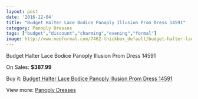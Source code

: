 ```yaml
---
layout: post
date: '2016-12-04'
title: "Budget Halter Lace Bodice Panoply Illusion Prom Dress 14591"
category: Panoply Dresses
tags: ["budget","discount","charming","evening","formal"]
image: http://www.neoformal.com/7462-thickbox_default/budget-halter-lace-bodice-panoply-illusion-prom-dress-14591.jpg
---
```

Budget Halter Lace Bodice Panoply Illusion Prom Dress 14591

On Sales: **$387.99**
<a href="https://www.neoformal.com/en/panoply-dresses/2654-budget-halter-lace-bodice-panoply-illusion-prom-dress-14591.html"><amp-img layout="responsive" width="600" height="600" src="//www.neoformal.com/7462-thickbox_default/budget-halter-lace-bodice-panoply-illusion-prom-dress-14591.jpg" alt="Budget Halter Lace Bodice Panoply Illusion Prom Dress 14591 0" /></a>
<a href="https://www.neoformal.com/en/panoply-dresses/2654-budget-halter-lace-bodice-panoply-illusion-prom-dress-14591.html"><amp-img layout="responsive" width="600" height="600" src="//www.neoformal.com/7463-thickbox_default/budget-halter-lace-bodice-panoply-illusion-prom-dress-14591.jpg" alt="Budget Halter Lace Bodice Panoply Illusion Prom Dress 14591 1" /></a>

Buy it: [Budget Halter Lace Bodice Panoply Illusion Prom Dress 14591](https://www.neoformal.com/en/panoply-dresses/2654-budget-halter-lace-bodice-panoply-illusion-prom-dress-14591.html "Budget Halter Lace Bodice Panoply Illusion Prom Dress 14591")

View more: [Panoply Dresses](https://www.neoformal.com/en/24-panoply-dresses "Panoply Dresses")